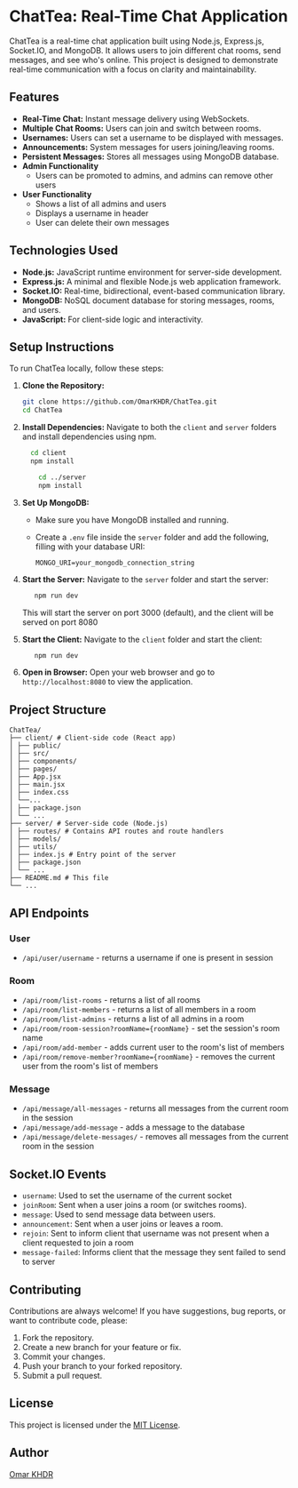 # ChatTea: Real-Time Chat Application

ChatTea is a real-time chat application built using Node.js, Express.js, Socket.IO, and MongoDB. It allows users to join different chat rooms, send messages, and see who's online. This project is designed to demonstrate real-time communication with a focus on clarity and maintainability.

## Features

-   **Real-Time Chat:** Instant message delivery using WebSockets.
-   **Multiple Chat Rooms:** Users can join and switch between rooms.
-   **Usernames:** Users can set a username to be displayed with messages.
-   **Announcements:** System messages for users joining/leaving rooms.
-   **Persistent Messages:** Stores all messages using MongoDB database.
- **Admin Functionality**
    -   Users can be promoted to admins, and admins can remove other users
- **User Functionality**
    -   Shows a list of all admins and users
    -   Displays a username in header
    -   User can delete their own messages

## Technologies Used

-   **Node.js:** JavaScript runtime environment for server-side development.
-   **Express.js:** A minimal and flexible Node.js web application framework.
-   **Socket.IO:** Real-time, bidirectional, event-based communication library.
-   **MongoDB:** NoSQL document database for storing messages, rooms, and users.
-   **JavaScript:** For client-side logic and interactivity.

## Setup Instructions

To run ChatTea locally, follow these steps:

1.  **Clone the Repository:**

    ```bash
    git clone https://github.com/OmarKHDR/ChatTea.git
    cd ChatTea
    ```

2.  **Install Dependencies:**
    Navigate to both the `client` and `server` folders and install dependencies using npm.

    ```bash
      cd client
      npm install
    ```

    ```bash
        cd ../server
        npm install
    ```

3.  **Set Up MongoDB:**
    -   Make sure you have MongoDB installed and running.
    -   Create a `.env` file inside the `server` folder and add the following, filling with your database URI:

        ```
        MONGO_URI=your_mongodb_connection_string
        ```

4.  **Start the Server:**
    Navigate to the `server` folder and start the server:

    ```bash
       npm run dev
    ```

    This will start the server on port 3000 (default), and the client will be served on port 8080

5.  **Start the Client:**
    Navigate to the `client` folder and start the client:

    ```bash
       npm run dev
    ```

6.  **Open in Browser:**
    Open your web browser and go to `http://localhost:8080` to view the application.

## Project Structure
```
ChatTea/
├── client/ # Client-side code (React app)
│ ├── public/
│ ├── src/
│ ├── components/
│ ├── pages/
│ ├── App.jsx
│ ├── main.jsx
│ ├── index.css
│ └──...
│ ├── package.json
│ └── ...
├── server/ # Server-side code (Node.js)
│ ├── routes/ # Contains API routes and route handlers
│ ├── models/
│ ├── utils/
│ ├── index.js # Entry point of the server
│ ├── package.json
│ └── ...
├── README.md # This file
└── ...
```


## API Endpoints

### User
- `/api/user/username` - returns a username if one is present in session
### Room
- `/api/room/list-rooms` - returns a list of all rooms
- `/api/room/list-members` - returns a list of all members in a room
- `/api/room/list-admins` - returns a list of all admins in a room
- `/api/room/room-session?roomName={roomName}` - set the session's room name
- `/api/room/add-member` - adds current user to the room's list of members
- `/api/room/remove-member?roomName={roomName}` - removes the current user from the room's list of members
### Message
- `/api/message/all-messages` - returns all messages from the current room in the session
- `/api/message/add-message` - adds a message to the database
- `/api/message/delete-messages/` - removes all messages from the current room in the session

## Socket.IO Events

-   `username`: Used to set the username of the current socket
-   `joinRoom`: Sent when a user joins a room (or switches rooms).
-   `message`: Used to send message data between users.
-   `announcement`: Sent when a user joins or leaves a room.
-   `rejoin`: Sent to inform client that username was not present when a client requested to join a room
-   `message-failed`: Informs client that the message they sent failed to send to server

## Contributing

Contributions are always welcome! If you have suggestions, bug reports, or want to contribute code, please:

1.  Fork the repository.
2.  Create a new branch for your feature or fix.
3.  Commit your changes.
4.  Push your branch to your forked repository.
5.  Submit a pull request.

## License

This project is licensed under the [MIT License](LICENSE).

## Author

[Omar KHDR](https://github.com/OmarKHDR)
